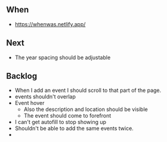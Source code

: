 ## When

- https://whenwas.netlify.app/

## Next

- The year spacing should be adjustable

## Backlog

- When I add an event I should scroll to that part of the page.
- events shouldn't overlap
- Event hover
  - Also the description and location should be visible
  - The event should come to forefront
- I can't get autofill to stop showing up
- Shouldn't be able to add the same events twice.
-
